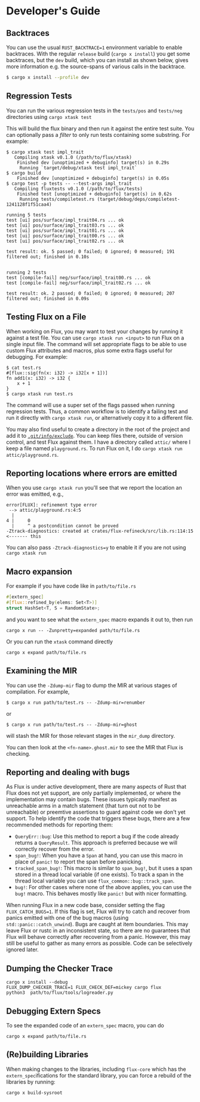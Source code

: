 # Developer's Guide

## Backtraces

You can use the usual `RUST_BACKTRACE=1` environment variable to enable backtraces.
With the regular `release` build (`cargo x install`) you get some backtraces, but
the `dev` build, which you can install as shown below, gives more information e.g.
the source-spans of various calls in the backtrace.

```sh
$ cargo x install --profile dev
```

## Regression Tests

You can run the various regression tests in the `tests/pos` and `tests/neg` directories using
`cargo xtask test`

This will build the flux binary and then run it against the entire test suite.
You can optionally pass a _filter_ to only run tests containing some substring.
For example:

```console
$ cargo xtask test impl_trait
   Compiling xtask v0.1.0 (/path/to/flux/xtask)
    Finished dev [unoptimized + debuginfo] target(s) in 0.29s
     Running `target/debug/xtask test impl_trait`
$ cargo build
    Finished dev [unoptimized + debuginfo] target(s) in 0.05s
$ cargo test -p tests -- --test-args impl_trait
   Compiling fluxtests v0.1.0 (/path/to/flux/tests)
    Finished test [unoptimized + debuginfo] target(s) in 0.62s
     Running tests/compiletest.rs (target/debug/deps/compiletest-1241128f1f51caa4)

running 5 tests
test [ui] pos/surface/impl_trait04.rs ... ok
test [ui] pos/surface/impl_trait03.rs ... ok
test [ui] pos/surface/impl_trait01.rs ... ok
test [ui] pos/surface/impl_trait00.rs ... ok
test [ui] pos/surface/impl_trait02.rs ... ok

test result: ok. 5 passed; 0 failed; 0 ignored; 0 measured; 191 filtered out; finished in 0.10s


running 2 tests
test [compile-fail] neg/surface/impl_trait00.rs ... ok
test [compile-fail] neg/surface/impl_trait02.rs ... ok

test result: ok. 2 passed; 0 failed; 0 ignored; 0 measured; 207 filtered out; finished in 0.09s
```

## Testing Flux on a File

When working on Flux, you may want to test your changes by running it against a test file.
You can use `cargo xtask run <input>` to run Flux on a single input file.
The command will set appropriate flags to be able to use custom Flux attributes and macros,
plus some extra flags useful for debugging.
For example:

```console
$ cat test.rs
#[flux::sig(fn(x: i32) -> i32[x + 1])]
fn add1(x: i32) -> i32 {
    x + 1
}
$ cargo xtask run test.rs
```

The command will use a super set of the flags passed when running regression tests.
Thus, a common workflow is to identify a failing test and run it directly with `cargo xtask run`,
or alternatively copy it to a different file.

You may also find useful to create a directory in the root of the project and add it to
[`.git/info/exclude`](https://git-scm.com/docs/gitignore).
You can keep files there, outside of version control, and test Flux against them.
I have a directory called `attic/` where I keep a file named `playground.rs`.
To run Flux on it, I do `cargo xtask run attic/playground.rs`.

## Reporting locations where errors are emitted

When you use `cargo xtask run` you'll see that we report the location an error was emitted, e.g.,

```console
error[FLUX]: refinement type error
 --> attic/playground.rs:4:5
  |
4 |     0
  |     ^ a postcondition cannot be proved
-Ztrack-diagnostics: created at crates/flux-refineck/src/lib.rs:114:15   <------- this
```

You can also pass `-Ztrack-diagnostics=y` to enable it if you are not using `cargo xtask run`

## Macro expansion

For example if you have code like in `path/to/file.rs`

```rust
#[extern_spec]
#[flux::refined_by(elems: Set<T>)]
struct HashSet<T, S = RandomState>;
```

and you want to see what the `extern_spec` macro expands it out to, then run

```shell
cargo x run -- -Zunpretty=expanded path/to/file.rs
```

Or you can run the `xtask` command directly

```shell
cargo x expand path/to/file.rs
```

## Examining the MIR

You can use the `-Zdump-mir` flag to dump the MIR at various stages of compilation.
For example,

```
$ cargo x run path/to/test.rs -- -Zdump-mir=renumber
```

or

```
$ cargo x run path/to/test.rs -- -Zdump-mir=ghost
```

will stash the MIR for those relevant stages in the `mir_dump` directory.

You can then look at the `<fn-name>.ghost.mir` to see the MIR that Flux is checking.

## Reporting and dealing with bugs

As Flux is under active development, there are many aspects of Rust that Flux does not yet support, are
only partially implemented, or where the implementation may contain bugs. These issues typically manifest
as unreachable arms in a match statement (that turn out not to be unreachable) or preemtive assertions to
guard against code we don't yet support. To help identify the code that triggers these bugs, there are a few
recommended methods for reporting them:

- `QueryErr::bug`: Use this method to report a bug if the code already returns a `QueryResult`. This
  approach is preferred because we will correctly recover from the error.
- `span_bug!`: When you have a `Span` at hand, you can use this macro in place of `panic!` to report
  the span before panicking.
- `tracked_span_bug!`: This macro is similar to `span_bug!`, but it uses a span stored in a thread local
  variable (if one exists). To track a span in the thread local variable you can use `flux_common::bug::track_span`.
- `bug!`: For other cases where none of the above applies, you can use the `bug!` macro. This behaves
  mostly like `panic!` but with nicer formatting.

When running Flux in a new code base, consider setting the flag `FLUX_CATCH_BUGS=1`. If this flag is set,
Flux will try to catch and recover from panics emitted with one of the bug macros (using
`std::panic::catch_unwind`). Bugs are caught at item boundaries. This may leave Flux or rustc
in an inconsistent state, so there are no guarantees that Flux will behave correctly after recovering
from a panic. However, this may still be useful to gather as many errors as possible. Code can
be selectively ignored later.

## Dumping the Checker Trace

```
cargo x install --debug
FLUX_DUMP_CHECKER_TRACE=1 FLUX_CHECK_DEF=mickey cargo flux
python3  path/to/flux/tools/logreader.py
```

## Debugging Extern Specs

To see the expanded code of an `extern_spec` macro, you can do

```
cargo x expand path/to/file.rs
```

## (Re)building Libraries

When making changes to the libraries, including `flux-core` which has the
`extern_spec`ifications for the standard library, you can force a rebuild
of the libraries by running:

```sh
cargo x build-sysroot
```
